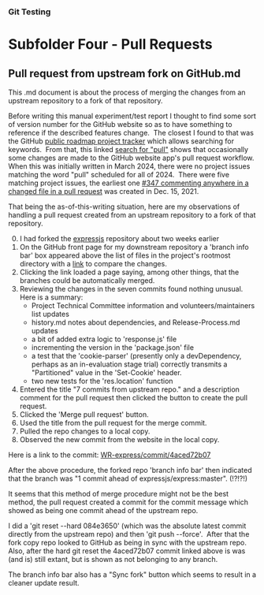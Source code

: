 
### Git Testing

# Subfolder **Four** - Pull Requests

## Pull request from upstream fork on GitHub.md

This .md document is about the process of merging the changes 
from an upstream repository to a fork of that repository.

Before writing this manual experiment/test report 
I thought to find some sort of version number for the GitHub website 
so as to have something to reference if the described features change.&nbsp; 
The closest I found to that was the GitHub
[public roadmap project tracker](https://github.com/orgs/github/projects/4247) 
which allows searching for keywords.&nbsp; 
From that, this linked 
[search for "pull"](https://github.com/orgs/github/projects/4247/views/1?filterQuery=pull) 
shows that occasionally some changes are made to the GitHub website app's 
pull request workflow.&nbsp; 
When this was initially written in March 2024, there were no project issues matching the 
word "pull" scheduled for all of 2024.&nbsp; There were five matching project issues, the 
earliest one 
[#347 commenting anywhere in a changed file in a pull request](https://github.com/github/roadmap/issues/347)
was created in Dec. 15, 2021.

That being the as-of-this-writing situation, here are my observations of handling a pull 
request created from an upstream repository to a fork of that repository.

0) I had forked the [expressjs](https://github.com/expressjs/express) repository 
about two weeks earlier
1) On the GitHub front page for my downstream repository a 'branch info bar' box appeared
above the list of files in the project's rootmost directory with a 
[link](https://github.com/WriteRead024/express/compare/master...expressjs%3Aexpress%3Amaster)
to compare the changes.
2) Clicking the link loaded a page saying, among other things, 
that the branches could be automatically merged.
3) Reviewing the changes in the seven commits found nothing unusual.&nbsp; Here is a summary:
    * Project Technical Committee information and volunteers/maintainers list updates
    * history.md notes about dependencies, and Release-Process.md updates
    * a bit of added extra logic to 'response.js' file
    * incrementing the version in the 'package.json' file
    * a test that the 'cookie-parser' (presently only a devDependency, perhaps as an in-evaluation stage trial) correctly transmits a "Partitioned" value in the 'Set-Cookie' header.
    * two new tests for the 'res.location' function
4) Entered the title "7 commits from upstream repo." and a description comment for the pull request then clicked the button to create the pull request.
5) Clicked the 'Merge pull request' button.
6) Used the title from the pull request for the merge commit.
7) Pulled the repo changes to a local copy.
8) Observed the new commit from the website in the local copy.

Here is a link to the commit:
[WR-express/commit/4aced72b07](https://github.com/WriteRead024/express/commit/4aced72b078f821dfc41d9ce08f2f74d8a09338a)

After the above procedure, the forked repo 'branch info bar' then indicated that the branch was 
"1 commit ahead of expressjs/express:master". (!?!?!)

It seems that this method of merge procedure might not be the best method, 
the pull request created a commit for the commit message which showed 
as being one commit ahead of the upstream repo.&nbsp;

I did a 'git reset --hard 084e3650' 
(which was the absolute latest commit directly from the upstream repo) 
and then 'git push --force'.&nbsp; 
After that the fork copy repo looked to GitHub as being in sync 
with the upstream repo.&nbsp; 
Also, after the hard git reset the 4aced72b07 commit linked above is was (and is)
still extant, but is shown as not belonging to any branch.&nbsp; 

The branch info bar also has a "Sync fork" button which seems to result in a cleaner 
update result.